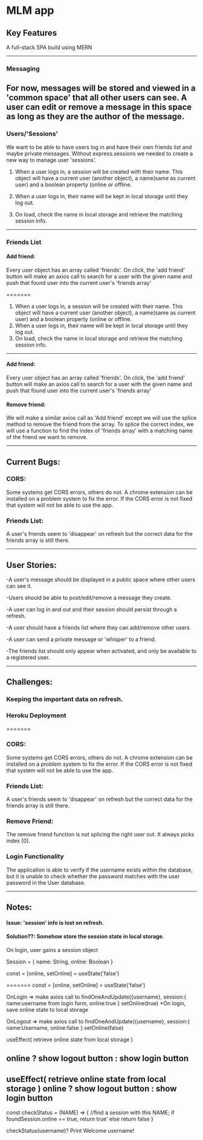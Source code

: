 # MLM app
## Key Features

A full-stack SPA build using MERN
_______________________________________________________________________________________

### Messaging
For now, messages will be stored and viewed in a 'common space' that all other users can see. A user can edit or remove a message in this space as long as they are the author of the message.
-------------------------------------------------------------------------------
### Users/'Sessions'
We want to be able to have users log in and have their own friends list and maybe private messages. Without express.sessions we needed to create a new way to manage user 'sessions'.

1. When a user logs in, a session will be created with their name. This object will have a current user (another object), a name(same as current user) and a boolean property (online or offline.

2. When a user logs in, their name will be kept in local storage until they log out.

3. On load, check the name in local storage and retrieve the matching session info.
------------------------------------------------------------------------------------
### Friends List

#### Add friend:
Every user object has an array called 'friends'. On click, the 'add friend' button will make an axios call to search for a user with the given name and push that found user into the current user's 'friends array'

=======
1. When a user logs in, a session will be created with their name. This object will have a current user (another object), a name(same as current user) and a boolean property (online or offline.
2. When a user logs in, their name will be kept in local storage until they log out.
3. On load, check the name in local storage and retrieve the matching session info.
-----------------------------------------------------------------------------------
#### Add friend:
Every user object has an array called 'friends'. On click, the 'add friend' button will make an axios call to search for a user with the given name and push that found user into the current user's 'friends array'

#### Remove friend:
We will make a similar axios call as 'Add friend' except we will use the splice method to remove the friend from the array. To splice the correct index, we will use a function to find the index of 'friends array' with a matching name of the friend we want to remove.
__________________________________________________________________________________________
## Current Bugs:

### CORS:
Some systems get CORS errors, others do not. A chrome extension can be installed on a problem system to fix the error. If the CORS error is not fixed that system will not be able to use the app.

### Friends List:
A user's friends seem to 'disappear' on refresh but the correct data for the friends array is still there.
_____________________________________________________________________________________
## User Stories:
-A user's message should be displayed in a public space where other users can see it.

-Users should be able to post/edit/remove a message they create.

-A user can log in and out and their session should persist through a refresh.

-A user should have a friends list where they can add/remove other users

-A user can send a private message or 'whisper' to a friend.

-The friends list should only appear when activated, and only be available to a registered user.
_______________________________________________________________________________
## Challenges:

### Keeping the important data on refresh.

### Heroku Deployment

=======
### CORS:
Some systems get CORS errors, others do not. A chrome extension can be installed on a problem system to fix the error. If the CORS error is not fixed that system will not be able to use the app.
### Friends List:
A user's friends seem to 'disappear' on refresh but the correct data for the friends array is still there.
### Remove Friend:
The remove friend function is not splicing the right user out. It always picks index [0].
### Login Functionality
The application is able to verify if the username exists within the database, but it is unable to check whether the password matches with the user password in the User database.
__________________________________________________________________________
## Notes:
#### Issue: 'session' info is lost on refresh.
#### Solution??: Somehow store the session state in local storage.

On login, user gains a session object

Session = {
   name: String,
   online: Boolean
}

const = [online, setOnline] = useState('false')

=======
const = [online, setOnline] = useState('false')

OnLogin => make axios call to findOneAndUpdate({username},
   session:{
      name:username from login form,
      online:true
   }
   setOnline(true)
   *On login, save online state to local storage

OnLogout => make axios call to findOneAndUpdate({username},
   session:{
      name:Username,
      online:false
   }
   setOnline(false)

useEffect( retrieve online state from local storage )

online ? show logout button : show login button
------------------------------------------------------------------------------

useEffect( retrieve online state from local storage )
online ? show logout button : show login button
------------------------------------------------------------------------------

const checkStatus = (NAME) => {
//find a session with this NAME;
   if foundSession.online == true,
      return true'
   else
      return false
}

checkStatus(username)? Print Welcome username!
